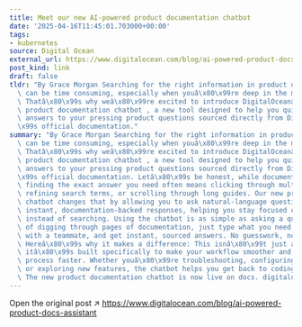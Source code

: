 ```yaml
---
title: Meet our new AI-powered product documentation chatbot
date: '2025-04-16T11:45:01.703000+00:00'
tags:
- kubernetes
source: Digital Ocean
external_url: https://www.digitalocean.com/blog/ai-powered-product-docs-assistant
post_kind: link
draft: false
tldr: "By Grace Morgan Searching for the right information in product documentation\
  \ can be time consuming, especially when youâ\x80\x99re deep in the middle of development.\
  \ Thatâ\x80\x99s why weâ\x80\x99re excited to introduce DigitalOceanâ\x80\x99s new\
  \ product documentation chatbot , a new tool designed to help you quickly find accurate\
  \ answers to your pressing product questions sourced directly from DigitalOceanâ\x80\
  \x99s official documentation."
summary: "By Grace Morgan Searching for the right information in product documentation\
  \ can be time consuming, especially when youâ\x80\x99re deep in the middle of development.\
  \ Thatâ\x80\x99s why weâ\x80\x99re excited to introduce DigitalOceanâ\x80\x99s new\
  \ product documentation chatbot , a new tool designed to help you quickly find accurate\
  \ answers to your pressing product questions sourced directly from DigitalOceanâ\x80\
  \x99s official documentation. Letâ\x80\x99s be honest, while documentation is essential,\
  \ finding the exact answer you need often means clicking through multiple pages,\
  \ refining search terms, or scrolling through long guides. Our new product documentation\
  \ chatbot changes that by allowing you to ask natural-language questions and get\
  \ instant, documentation-backed responses, helping you stay focused on building\
  \ instead of searching. Using the chatbot is as simple as asking a question. Instead\
  \ of digging through pages of documentation, just type what you need, like you would\
  \ with a teammate, and get instant, sourced answers. No guesswork, no wasted time.\
  \ Hereâ\x80\x99s why it makes a difference: This isnâ\x80\x99t just another AI tool,\
  \ itâ\x80\x99s built specifically to make your workflow smoother and your development\
  \ process faster. Whether youâ\x80\x99re troubleshooting, configuring a Droplet,\
  \ or exploring new features, the chatbot helps you get back to coding with confidence.\
  \ The new product documentation chatbot is now live on docs. digitalocean. com."
---
```

Open the original post ↗ https://www.digitalocean.com/blog/ai-powered-product-docs-assistant
